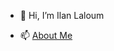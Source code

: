 - 👋 Hi, I’m Ilan Laloum



- 📫 [About Me](https://www.easyadm.com/about-ilan-laloum)

<!---
ilanlal/ilanlal is a ✨ special ✨ repository because its `README.md` (this file) appears on your GitHub profile.
You can click the Preview link to take a look at your changes.
--->
